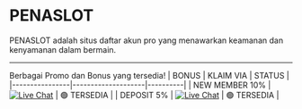 # PENASLOT
PENASLOT adalah situs daftar akun pro yang menawarkan keamanan dan kenyamanan dalam bermain.
<hr/>

Berbagai Promo dan Bonus yang tersedia!
|     BONUS      |     KLAIM VIA          | STATUS   |
|----------------|--------------------|----------|
| NEW MEMBER 10% |    [![Live Chat](https://img.shields.io/badge/Live_Chat-ff2d00?style=flat&logo=chat&logoColor=white)](https://t.ly/livechattt)  | 🟢 TERSEDIA |
| DEPOSIT 5%     |    [![Live Chat](https://img.shields.io/badge/Live_Chat-ff2d00?style=flat&logo=chat&logoColor=white)](https://t.ly/livechattt)  | 🟢 TERSEDIA |
